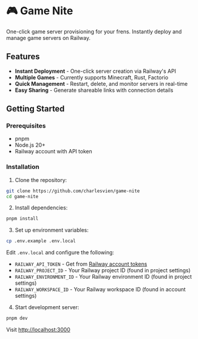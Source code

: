# 🎮 Game Nite

One-click game server provisioning for your frens. Instantly deploy and manage game servers on Railway.

## Features

- **Instant Deployment** - One-click server creation via Railway's API
- **Multiple Games** - Currently supports Minecraft, Rust, Factorio
- **Quick Management** - Restart, delete, and monitor servers in real-time
- **Easy Sharing** - Generate shareable links with connection details

## Getting Started

### Prerequisites

- pnpm
- Node.js 20+
- Railway account with API token

### Installation

1. Clone the repository:

```bash
git clone https://github.com/charlesvien/game-nite
cd game-nite
```

2. Install dependencies:

```bash
pnpm install
```

3. Set up environment variables:

```bash
cp .env.example .env.local
```

Edit `.env.local` and configure the following:

- `RAILWAY_API_TOKEN` - Get from [Railway account tokens](https://railway.app/account/tokens)
- `RAILWAY_PROJECT_ID` - Your Railway project ID (found in project settings)
- `RAILWAY_ENVIRONMENT_ID` - Your Railway environment ID (found in project settings)
- `RAILWAY_WORKSPACE_ID` - Your Railway workspace ID (found in account settings)

4. Start development server:

```bash
pnpm dev
```

Visit [http://localhost:3000](http://localhost:3000)
